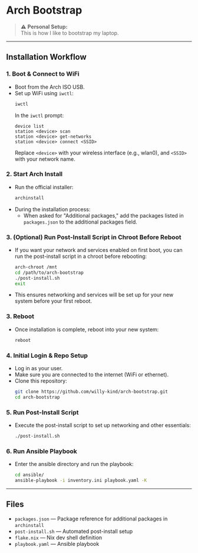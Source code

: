 # Arch Bootstrap

> ⚠️ **Personal Setup:**  
> This is how I like to bootstrap my laptop.  

---

## Installation Workflow

### 1. Boot & Connect to WiFi

- Boot from the Arch ISO USB.
- Set up WiFi using `iwctl`:
  ```sh
  iwctl
  ```
  In the `iwctl` prompt:
  ```
  device list
  station <device> scan
  station <device> get-networks
  station <device> connect <SSID>
  ```
  Replace `<device>` with your wireless interface (e.g., wlan0), and `<SSID>` with your network name.

### 2. Start Arch Install

- Run the official installer:
  ```sh
  archinstall
  ```
- During the installation process:
  - When asked for "Additional packages," add the packages listed in `packages.json` to the additional packages field.

### 3. (Optional) Run Post-Install Script in Chroot Before Reboot

- If you want your network and services enabled on first boot, you can run the post-install script in a chroot before rebooting:
  ```sh
  arch-chroot /mnt
  cd /path/to/arch-bootstrap
  ./post-install.sh
  exit
  ```
- This ensures networking and services will be set up for your new system before your first reboot.

### 3. Reboot

- Once installation is complete, reboot into your new system:
  ```sh
  reboot
  ```

### 4. Initial Login & Repo Setup

- Log in as your user.
- Make sure you are connected to the internet (WiFi or ethernet).
- Clone this repository:
  ```sh
  git clone https://github.com/willy-kind/arch-bootstrap.git
  cd arch-bootstrap
  ```

### 5. Run Post-Install Script

- Execute the post-install script to set up networking and other essentials:
  ```sh
  ./post-install.sh
  ```

### 6. Run Ansible Playbook

- Enter the ansible directory and run the playbook:
  ```sh
  cd ansible/
  ansible-playbook -i inventory.ini playbook.yaml -K
  ```

---

## Files

- `packages.json` — Package reference for additional packages in `archinstall`
- `post-install.sh` — Automated post-install setup
- `flake.nix` — Nix dev shell definition
- `playbook.yaml` — Ansible playbook

